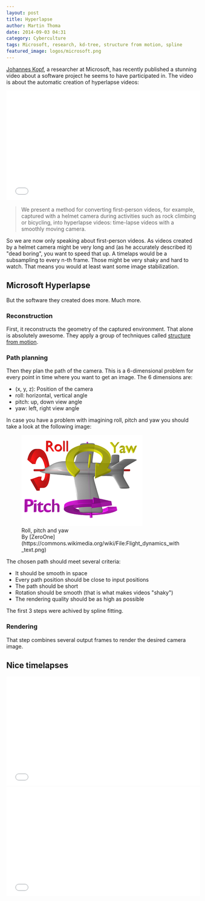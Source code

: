 ```yaml
---
layout: post
title: Hyperlapse
author: Martin Thoma
date: 2014-09-03 04:31
category: Cyberculture
tags: Microsoft, research, kd-tree, structure from motion, spline
featured_image: logos/microsoft.png
---
```


[Johannes Kopf](http://research.microsoft.com/en-us/people/kopf/), a researcher
at Microsoft, has recently published a stunning video about a software project
he seems to have participated in. The video is about the automatic creation
of hyperlapse videos:

<iframe width="512" height="288" src="//www.youtube.com/embed/sA4Za3Hv6ng" frameborder="0" allowfullscreen></iframe>

> We present a method for converting first-person videos, for example, captured with a helmet camera during activities such as rock climbing or bicycling, into hyperlapse videos: time-lapse videos with a smoothly moving camera.

So we are now only speaking about first-person videos. As videos created by
a helmet camera might be very long and (as he accurately described it)
"dead boring", you want to speed that up. A timelaps would be a subsampling to
every n-th frame. Those might be very shaky and hard to watch.
That means you would at least want some image stabilization.

## Microsoft Hyperlapse
But the software they created does more. Much more.

### Reconstruction
First, it reconstructs the geometry of the captured environment. That alone is
absolutely awesome. They apply a group of techniques called
[structure from motion](https://en.wikipedia.org/wiki/Structure_from_motion).


### Path planning
Then they plan the path of the camera. This is a 6-dimensional problem for every
point in time where you want to get an image. The 6 dimensions are:

* (x, y, z): Position of the camera
* roll: horizontal, vertical angle
* pitch: up, down view angle
* yaw: left, right view angle

In case you have a problem with imagining roll, pitch and yaw you should take
a look at the following image:

<figure class="aligncenter">
            <a href="../images/2014/09/Flight_dynamics_with_text.png"><img src="../images/2014/09/Flight_dynamics_with_text.png" alt="Roll, pitch and yaw<br/>By ZeroOne" style="max-width:320px;" class=""/></a>
            <figcaption class="text-center">Roll, pitch and yaw<br/>By [ZeroOne](https://commons.wikimedia.org/wiki/File:Flight_dynamics_with_text.png)</figcaption>
        </figure>

The chosen path should meet several criteria:

* It should be smooth in space
* Every path position should be close to input positions
* The path should be short
* Rotation should be smooth (that is what makes videos "shaky")
* The rendering quality should be as high as possible

The first 3 steps were achived by spline fitting.

### Rendering
That step combines several output frames to render the desired camera image.

## Nice timelapses

<iframe width="512" height="288" src="//www.youtube.com/embed/8dTzy_N0Pn4" frameborder="0" allowfullscreen></iframe>

<iframe width="512" height="288" src="//www.youtube.com/embed/fSj73DuFD9I" frameborder="0" allowfullscreen></iframe>
